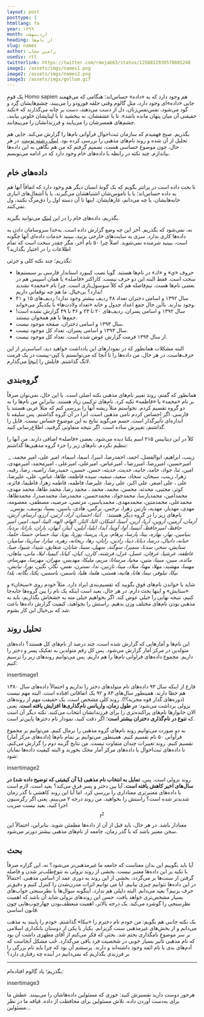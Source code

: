 ```yaml
---
layout: post
posttype: 1
htmllang: fa
year: ۱۳۹۹
month: اردیبهشت
heading: از نام‌ها
slug: names
author: رامین مجاب
usediv: rtl
twitterlink: https://twitter.com/rmojab63/status/1258812930570805248
image1: /assets/imgs/names1.png
image2: /assets/imgs/names2.png
image3: /assets/imgs/gollum.gif
---
```


یک قومِ Homo sapien هم وجود دارد که به «داده» حساس‌اند؛ هنگامی که می‌فهمند جایی «داده»‌ای وجود دارد، مثلِ گالوم وقتی حلقه فورودو را می‌بیند، چشم‌هایشان گِرد و گود می‌شود، نفس‌نفس‌زنان، دل از دست می‌دهند، دست بر چانه می‌گذارند که «نکند حقیقتی آن میان پنهان مانده باشد». تا با عشقشان، نه ببخشید تا با لپتاپشان خلوتی بیابند، چشم‌های همسرشان را می‌پایند و فرزندانشان را می‌پیچانند.

بگذریم. صبح فهمیدم که سازمان ثبت‌احوال فرآوانی نام‌ها را گزارش می‌کند. جایی هم تحلیل از آن شده و روند نام‌های مذهبی را بررسی کرده بود. [لینک رشته توییت](https://twitter.com/PeymanAsadzade/status/1258121610369789952?s=20). در هر حال، چون موضوع حساسی هست، تصمیم گرفتم که من هم نگاهی به این داده‌ها بیاندازم. چند نکته در رابطه با داده‌های خام وجود دارد که در ادامه می‌نویسم.

## داده‌های خام
تا بحث داده است در پرانتز بگویم که یک گونهٔ انسان دیگر هم وجود دارد که اتفاقاً آنها هم به داده حساس‌اند؛ یا با ناموس‌شان اشتباهشان می‌گیرند، یا با آشغال‌های انباری خانه‌‌هایشان، یا چه می‌دانم، غارهایشان. اینها تا آن دسته اول را دق‌مرگ نکنند، ول نمی‌کنند.

بگذریم، داده‌های خام را در این [لینک](https://www.sabteahval.ir/dtfe/default.aspx?tabid=1383) می‌توانید بگیرید.

نه، نمی‌شود که بگذریم. آخر این چه وضع گزارش داده است. به‌خدا سروسامان دادن به داده‌ها کاری ندارد. سری به سایت‌های خارجی بزنید، ببینید خدمات داده‌ای آنها چگونه است، ببینید شرمنده نمی‌شوید. اصلاً چرا ۵۰ نام آخر، مگر چقدر سخت است که تمام اطلاعات را در اختیار بگذارید؟ 

بگذریم؛ چند نکته کلی و جزئی:
- حروف «ي» و «ك» در نام‌ها هستند. گویا نصب کیبورد استاندار فارسی بر سیستم‌ها سخت است. فقط البته این دو حرف نیست. کاراکتر «فاصله» یا همان اسپیس هم در بعضی نام‌ها هست. نیم‌فاصله هم که کلاً سوسول‌بازی است. چرا نام «محمد» تشدید ندارد؟ بی‌خیال. ما هم چه توقعاتی داریم!
- سال ۱۳۹۲ و اسامی دختران تعداد ۴۸ ردیف بیشتر وجود ندارد! ردیف‌های ۱۵ و ۴۱ وجود ندارند. بااین حال جمع اعداد جدول و خانه «تعداد ولادت‌ها» با یکدیگر می‌خواند.
- سال ۱۳۹۲ و اسامی پسران، ردیف‌های ۲۰ تا ۲۳ و ۴۶ تا ۴۹ گزارش نشده است! جمع‌ها با هم همخوان نیستند.
- سال ۱۳۹۳ و اسامی دختران، صفحه موجود نیست.
- سال ۱۳۹۳ و اسامی پسران، تعداد کل موجود نیست.
- از سال ۱۳۹۴ فرمت گزارش عوض شده است. تعداد کل موجود نیست.

البته مشکلات همانطور که در نمودارهای این یادداشت خواهید دید، اساسی‌تر از این حرف‌هاست. در هر حال، من داده‌ها را تا آنجا که می‌توانستم با کپی-پیست در یک فرمت لانگ گذاشتم. فایلش را [اینجا](/assets/data/namefrequency.xlsx) می‌گذارم. 

## گروه‌بندی
همانطور که گفتم، روند تغییر نام‌های مذهبی نکته اصلی است. با این حال، نمی‌توان صرفاً بر نام «محمد» یا «فاطمه» تکیه کرد. نام‌های ترکیبی زیاد هستند. بنابراین من نام‌ها را به دو گروه تقسیم کردم. نخواستم مثلاً ریشه آنها را بررسی کنم که مثلاً عربی هستند یا فارسی. اگر احساس کردم نامی مذهبی است، آنرا در آن گروه گذاشتم. پس سلیقه تا اندازه‌ای تأثیرگذار است. حسم می‌گوید نتایج به این موضوع حساس نیست. فایل را گذاشتم، تغییرش ساده است. اگر نتیجه متفاوتی گرفتید، اطلاع‌رسانی کنید.

کلاً در این دیتابیس ۲۱۵ اسم یکتا دیده می‌شود. بعضی «فاصله» اضافی دارند. من آنها را تنظیم نکردم. نام‌های زیر را جزء گروه مذهبی‌ها گذاشتم:

 _ زینب، ابراهیم، ابوالفضل، احمد، احمدرضا، اسرا، اسما، اسماء، امیر علی، امیر محمد، امیرحسین، امیررضا، امیررضا ، امیرعباس، امیرعلی، امیرعلی ، امیرمحمد، امیرمهدی، امین، ثنا، جواد، حامد، حانیه، حدیث، حدیثه، حسن، حسین، حمیدرضا، راضیه، رضا، رقیه، زهرا، زینب، سبحان، سجاد، سعید، سمیه، سیده فاطمه، طاها، عباس، علی، علی­رضا، علی ، علی اصغر، علی اکبر، علی رضا، علیرضا، فاطمه، فاطمه زهرا، فاطیما، فائزه، کوثر، مجتبی، محدثه، محسن، محمد، محمد ، محمد رضا، محمد طاها، محمد مهدی، محمدامین، محمدپارسا، محمدجواد، محمدحسین، محمدرضا، محمدصدرا، محمدطاها، محمدعلی، محمدمتین، محمدمهدی، محمدیاسین، مرتضی، مرضیه، مصطفی، معصومه، مهدی، مهدیار، مهدیه، نازنین زهرا، نرجس، نرگس، هادی، یاسین، یسنا، یوسف، یونس_
 
 نام‌های زیر را در گروه دیگر هستند:
 
 _آتنا، احسان، آراد، آرتین، آرزو، آرسام، آرش، آرمان، آرمین، آروین، آریا، آرین، آسنا، اشکان، النا، الناز، الهام، الهه، الینا، امید، امیر، امیر حافظ، امیرحافظ، آنیسا، آوا، آوینا، آیدا، ایلیا، آیلین، آیناز، آیهان، باران، بارانا، بردیا، بنیامین، بهار، بهاره، بیتا، پارسا، پرهام، پریا، پریسا، پوریا، پویا، تینا، حسام، حسنا، حلما، حنانه، دانیال، درسا، دیانا، دینا، رادین، رایان، رها، ریحانه، زهره، سارا، سارینا، سامیار، ستایش، سحر، سدنا، سمیرا، سوگند، سهیل، سینا، شایان، شقایق، شیدا، شیوا، صبا، عاطفه، عرشیا، عرفان، عسل، غزل، فرشته، کارن، کیان، کیانا، کیمیا، لیلا، مانی، ماهان، مائده، مبین، مبینا، متین، محیا، مرسانا، مریم، ملیکا، مهدیس، مهران، مهرسا، مهرسام، مهسا، مهشید، مهلا، مهنا، میلاد، مینا، نازنین، ندا، نسترن، نفس، نگار، نگین، نورا، نیایش، نیکا، نیلوفر، نیما، هانا، هانیه، هستی، هلما، هلیا، یاسمن، یاسمین، یکتا، یگانه، یلدا_

شاید با خواندن نام‌های فوق بگویید که تقسیم‌بندی ایراد دارد. مثلاً خودم روی «سبحان» و «ستایش» و اینها بحث دارم. در هر حال، بعید است اینکه یک نام را بین گروه‌ها جابه‌جا کنیم، نتیجه نهایی را خیلی عوض کند. اگر بخواهیم خیلی مته به خشخاش بگذاریم، باید به مذهبی بودن نام‌های مختلف وزن بدهیم. راستش را بخواهید، کیفیت گزارش داده‌ها باعث شد که بی‌خیال این کار بشوم.

## تحلیل روند
این نام‌ها و آمارهایی که گزارش شده است، چند درصد از نام‌های کل هستند؟ داده‌های متولدین در مرکز آمار گزارش می‌شود. پس کل رقم متولدین به تفکیک پسر و دختر را داریم. مجموع داده‌های فراوانی نام‌ها را هم داریم. پس می‌توانیم روندهای زیر را ترسیم کنیم:

insertimage1

فارغ از اینکه سال ۹۳ داده‌های نام متولدهای دختر را نداریم و احتمالاً داده‌های سال ۱۳۸۰ هم خطا دارند. همینطور سال‌های ۸۳ و ۹۲ یک اتفاقاتی افتاده است. البته مهم نیست (دوره‌های گذار قوه مجریه؟!). روند کلی مشخص است. یک حقیقت مهم از روند‌های نزولی برداشت می‌شود: **در طول زمان، واریانس نام‌گذاری‌ها افزایش یافته است.** یعنی الان خانوارها نام‌های پراکنده‌تری را برای فرزندانشان انتخاب می‌کنند. نکته دیگر آن است که **تنوع در نام‌گذاری دختران بیشتر است**؛ اگر دقت کنید، نمودار نام دخترها پایین‌تر است.

به دو صورت می‌توانیم روند نام‌های گروه مذهبی را نرمال کنیم. می‌توانیم بر مجموع فرآوانی ۵۰ نام تقسیم کنیم. همینطور می‌توانیم بر تمام نام‌ها (داده‌های مرکز آمار) تقسیم کنیم. روند تغییرات چندان متفاوت نیست. من نتایج گزینه دوم را گزارش می‌کنم، تا داده‌های ثبت‌احوال با داده‌های مرکز آمار محک بخورند و البته کیفیت داده‌ها نمایان شود:

insertimage2

روند نزولی است. پس، **تمایل به انتخاب نام مذهبی (با آن کیفیتی که توضیح داده شد) در سال‌های اخیر کاهش یافته است.** آیا بین دختر و پسر فرق می‌کند؟ بعید است. لازم است با داده‌های معتبرتری معناداری را بررسی کرد. اما آیا این روند کاهشی با گذر زمان شدیدتر شده است؟ راستش را بخواهید، من روند درجه ۲ می‌بینم. یعنی اگر رگرسیون اجرا کنید، بعید نیست ضریب  $$t^2$$ معنادار باشد. در هر حال، باید قبل از آن از داده‌ها مطمئن شوید. بنابراین، احتمالاً این سخن معتبر باشد که با گذر زمان، جامعه از نام‌های مذهبی بیشتر دورتر می‌شود.

## بحث
آیا باید بگوییم این بدان معناست که جامعه ما غیرمذهبی‌تر می‌شود؟ نه، این گزاره صرفاً با تکیه بر این داده‌ها معتبر نیست. بخشی از روند نزولی به تنوع‌طلب‌تر شدن و فاصله گرفتن از سنت‌ها بر می‌گردد، بخشی از این روند به دوری عمد از اسامی مذهبی. احتمالاً در این داده‌ها نتوانیم چیزی بیابیم. آیا می توانیم اثرات مدرن‌شدن را کنترل کنیم و دقیق‌تر حرف بزنیم؟ بعید می‌دانم. البته دلیلی هم ندارد. اینگونه سوال‌ها با نظرسنجی جواب‌های بسیار مشخص‌تری خواهد یافت. حسن این روندهای نزولی شاید آن باشد که اهمیت نظرسنجی را گوشزد می‌کند. یک درجه بالاتر، اهمیت منعطف‌بودن چهارچوب‌هایی چون قانون اساسی.

یک نکته جانبی هم بگویم: من خودم نام دخترم را «نیکا» گذاشتم. خودم را پایبند به مذهب می‌دانم و از بخش‌های غیرمذهبی سنت گریزانم. یکبار با یکی از دوستان بانکداری اسلامی بر سر موضوع نامگذاری بحثم شد. بحثی که فکر می‌کنم از آقای مطهری داشت آن بود که نام مذهبی تأثیر بسیار خوبی در شخصیت فرد باقی می‌گذارد. خُب مشکل آنجاست که آدم‌های بدی با نام ائمه وجود داشته‌اند و دارند. پرسشم آن بود که چرا باید نام بزرگی را بر فرزندی بگذاریم که نمی‌دانیم در آینده چه رفتاری دارد؟

---

بگذریم؛ یاد گالوم افتاده‌ام:

insertimage3

هرجور دوست دارید تفسیرش کنید: جوری که مسئولین داده‌ها‌شان را می‌بینند. عطش ما برای به‌دست آوردن داده. تلاش مسئولین برای محافظت از داده. قیافه ما در نظر مسئولین...



